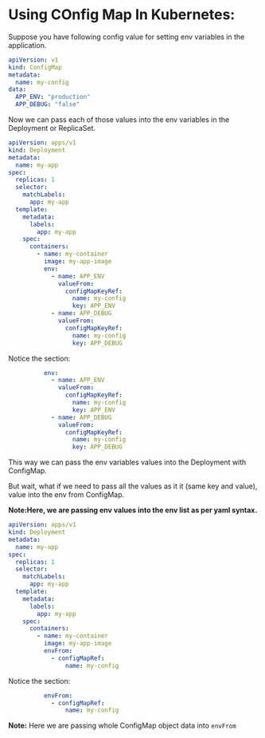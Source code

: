 # Using COnfig Map In Kubernetes:

Suppose you have following config value for setting env variables in the application.

```yaml
apiVersion: v1
kind: ConfigMap
metadata:
  name: my-config
data:
  APP_ENV: "production"
  APP_DEBUG: "false"
```

Now we can pass each of those values into the env variables in the Deployment or ReplicaSet.

```yaml
apiVersion: apps/v1
kind: Deployment
metadata:
  name: my-app
spec:
  replicas: 1
  selector:
    matchLabels:
      app: my-app
  template:
    metadata:
      labels:
        app: my-app
    spec:
      containers:
        - name: my-container
          image: my-app-image
          env:
            - name: APP_ENV
              valueFrom:
                configMapKeyRef:
                  name: my-config
                  key: APP_ENV
            - name: APP_DEBUG
              valueFrom:
                configMapKeyRef:
                  name: my-config
                  key: APP_DEBUG

```

Notice the section:

```yaml
          env:
            - name: APP_ENV
              valueFrom:
                configMapKeyRef:
                  name: my-config
                  key: APP_ENV
            - name: APP_DEBUG
              valueFrom:
                configMapKeyRef:
                  name: my-config
                  key: APP_DEBUG
```

This way we can pass the env variables values into the Deployment with ConfigMap.

But wait, what if we need to pass all the values as it it (same key and value), value into the env from ConfigMap.

**Note:Here, we are passing env values into the env list as per yaml syntax.**


```yaml
apiVersion: apps/v1
kind: Deployment
metadata:
  name: my-app
spec:
  replicas: 1
  selector:
    matchLabels:
      app: my-app
  template:
    metadata:
      labels:
        app: my-app
    spec:
      containers:
        - name: my-container
          image: my-app-image
          envFrom:
            - configMapRef:
                name: my-config
```

Notice the section:

```yaml
          envFrom:
            - configMapRef:
                name: my-config
```

**Note:** Here we are passing whole ConfigMap object data into ``envFrom``
